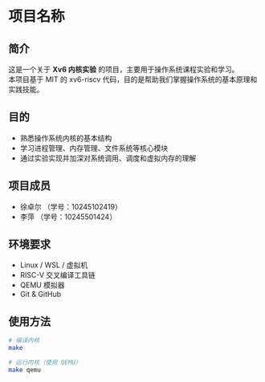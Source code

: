 # 项目名称

## 简介
这是一个关于 **Xv6 内核实验** 的项目，主要用于操作系统课程实验和学习。  
本项目基于 MIT 的 xv6-riscv 代码，目的是帮助我们掌握操作系统的基本原理和实践技能。

## 目的
- 熟悉操作系统内核的基本结构  
- 学习进程管理、内存管理、文件系统等核心模块  
- 通过实验实现并加深对系统调用、调度和虚拟内存的理解  

## 项目成员
- 徐卓尔 （学号：10245102419）  
- 李萍 （学号：10245501424）  

## 环境要求
- Linux / WSL / 虚拟机  
- RISC-V 交叉编译工具链  
- QEMU 模拟器  
- Git & GitHub  

## 使用方法
```bash
# 编译内核
make

# 运行内核（使用 QEMU）
make qemu
